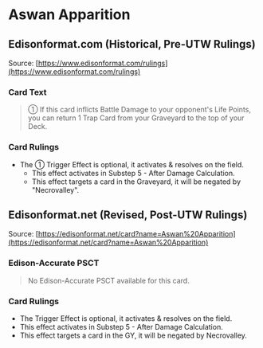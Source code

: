 # Aswan Apparition

## Edisonformat.com (Historical, Pre-UTW Rulings)

Source: [https://www.edisonformat.com/rulings](https://www.edisonformat.com/rulings)

### Card Text

> ① If this card inflicts Battle Damage to your opponent's Life Points, you can return 1 Trap Card from your Graveyard to the top of your Deck.

### Card Rulings

*   The ① Trigger Effect is optional, it activates & resolves on the field.
    *   This effect activates in Substep 5 - After Damage Calculation.
    *   This effect targets a card in the Graveyard, it will be negated by "Necrovalley".

## Edisonformat.net (Revised, Post-UTW Rulings)

Source: [https://edisonformat.net/card?name=Aswan%20Apparition](https://edisonformat.net/card?name=Aswan%20Apparition)

### Edison-Accurate PSCT

> No Edison-Accurate PSCT available for this card.

### Card Rulings

*   The Trigger Effect is optional, it activates & resolves on the field.
*   This effect activates in Substep 5 - After Damage Calculation.
*   This effect targets a card in the GY, it will be negated by Necrovalley.
            